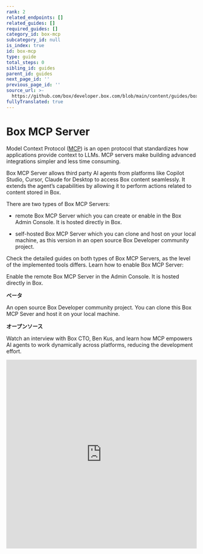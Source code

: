 ```yaml
---
rank: 2
related_endpoints: []
related_guides: []
required_guides: []
category_id: box-mcp
subcategory_id: null
is_index: true
id: box-mcp
type: guide
total_steps: 0
sibling_id: guides
parent_id: guides
next_page_id: ''
previous_page_id: ''
source_url: >-
  https://github.com/box/developer.box.com/blob/main/content/guides/box-mcp/index.md
fullyTranslated: true
---
```

# Box MCP Server

Model Context Protocol ([MCP](https://modelcontextprotocol.io/introduction)) is an open protocol that standardizes how applications provide context to LLMs. MCP servers make building advanced integrations simpler and less time consuming.

Box MCP Server allows third party AI agents from platforms like Copilot Studio, Cursor, Claude for Desktop to access Box content seamlessly. It extends the agent’s capabilities by allowing it to perform actions related to content stored in Box.

There are two types of Box MCP Servers:

* remote Box MCP Server which you can create or enable in the Box Admin Console. It is hosted directly in Box.
  <!--alex ignore-->

* self-hosted Box MCP Server which you can clone and host on your local machine, as this version in an open source Box Developer community project.
  <!--alex enable-->

Check the detailed guides on both types of Box MCP Servers, as the level of the implemented tools differs. Learn how to enable Box MCP Server:

<TileGrid rows="2">

<Tile type="mcp" title="Remote Box MCP Server" href="/guides/box-mcp/remote">

Enable the remote Box MCP Server in the Admin Console. It is hosted directly in Box.

<div>

<strong style="background-color: #e1ffe7">

ベータ

</strong>

</div>

</Tile>

<Tile type="mcp" title="Self-hosted Box MCP Server" href="/guides/box-mcp/self-hosted">

An open source Box Developer community project. You can clone this Box MCP Sever and host it on your local machine.

<div>

<strong style="background-color: #e8e8e8">

オープンソース

</strong>

</div>

</Tile>

</TileGrid>

Watch an interview with Box CTO, Ben Kus, and learn how MCP empowers AI agents to work dynamically across platforms, reducing the development effort.

<iframe width="100%" height="500" src="https://www.youtube.com/embed/u_y5_y9JGg4?si=PY2__LklwsGWwiAD" title="MCP: The API standard that makes AI actionable for enterprises | Box AI Explainer Series EP4 with Ben Kus, Box CTO" frameborder="0" allow="accelerometer; clipboard-write; encrypted-media; gyroscope; picture-in-picture; web-share" referrerpolicy="strict-origin-when-cross-origin" allowfullscreen>

</iframe>
